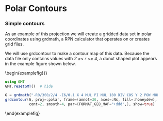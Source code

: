 # Polar Contours

### Simple contours

As an example of this projection we will create a gridded data set in polar coordinates using grdmath,
a RPN calculator that operates on or creates grid files.

We will use grdcontour to make a contour map of this data. Because the data file only contains values with
*2 =< r <= 4*, a donut shaped plot appears in the example figure shown below.

\begin{examplefig}{}
```julia
using GMT
GMT.resetGMT()  # hide

G = grdmath("-R0/360/2/4 -I6/0.1 X 4 MUL PI MUL 180 DIV COS Y 2 POW MUL");
grdcontour(G, proj=:polar, frame=(annot=30, axes=:Ns, fill=:honeydew),
           cont=2, smooth=4, par=(FORMAT_GEO_MAP="+ddd",), show=true)
```
\end{examplefig}
